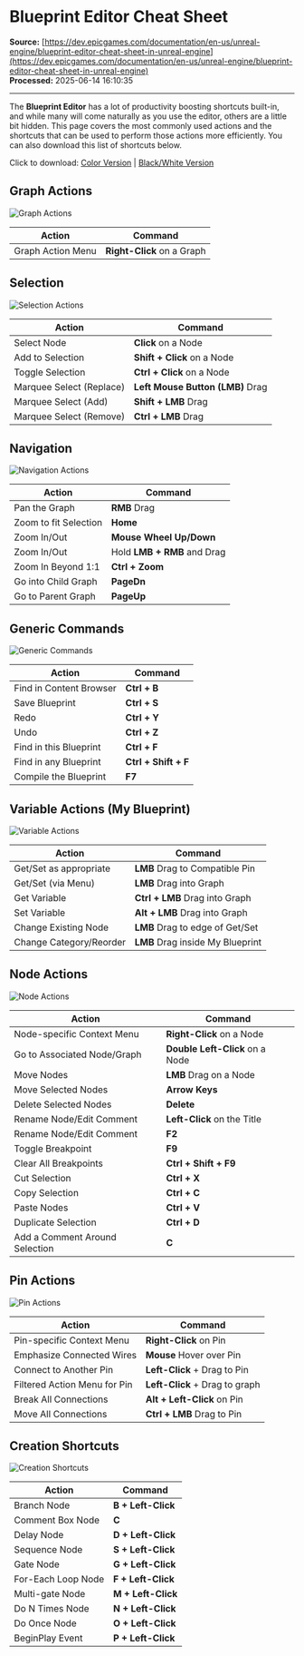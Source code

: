 # Blueprint Editor Cheat Sheet

**Source:** [https://dev.epicgames.com/documentation/en-us/unreal-engine/blueprint-editor-cheat-sheet-in-unreal-engine](https://dev.epicgames.com/documentation/en-us/unreal-engine/blueprint-editor-cheat-sheet-in-unreal-engine)  
**Processed:** 2025-06-14 16:10:35

---

The **Blueprint Editor** has a lot of productivity boosting shortcuts built-in, and while many will come naturally as you use the editor, others are a little bit hidden. This page covers the most commonly used actions and the shortcuts that can be used to perform those actions more efficiently. You can also download this list of shortcuts below.

Click to download: [Color Version](https://d1iv7db44yhgxn.cloudfront.net/documentation/attachments/f0b7333a-ee63-4403-9091-b79da40e2696/blueprintcheatsheet-1989117414.pdf) | [Black/White Version](https://d1iv7db44yhgxn.cloudfront.net/documentation/attachments/adab697d-c625-4777-98c3-d96fb060b753/blueprintcheatsheet_blackandwhite-1276559864.pdf)

## Graph Actions

![Graph Actions](https://d1iv7db44yhgxn.cloudfront.net/documentation/images/1f47fba8-55ba-4fe9-b26e-b7b4d9597375/graphaction.png)

| Action | Command |
| --- | --- |
| Graph Action Menu | **Right-Click** on a Graph |

## Selection

![Selection Actions](https://d1iv7db44yhgxn.cloudfront.net/documentation/images/8fd3011d-8ecd-4cfe-a9ec-42a06404ba2b/selection.png)

| Action | Command |
| --- | --- |
| Select Node | **Click** on a Node |
| Add to Selection | **Shift + Click** on a Node |
| Toggle Selection | **Ctrl + Click** on a Node |
| Marquee Select (Replace) | **Left Mouse Button (LMB)** Drag |
| Marquee Select (Add) | **Shift + LMB** Drag |
| Marquee Select (Remove) | **Ctrl + LMB** Drag |

## Navigation

![Navigation Actions](https://d1iv7db44yhgxn.cloudfront.net/documentation/images/32c407c9-73ca-4057-81af-4cf30198c735/navigation.png)

| Action | Command |
| --- | --- |
| Pan the Graph | **RMB** Drag |
| Zoom to fit Selection | **Home** |
| Zoom In/Out | **Mouse Wheel Up/Down** |
| Zoom In/Out | Hold **LMB + RMB** and Drag |
| Zoom In Beyond 1:1 | **Ctrl + Zoom** |
| Go into Child Graph | **PageDn** |
| Go to Parent Graph | **PageUp** |

## Generic Commands

![Generic Commands](https://d1iv7db44yhgxn.cloudfront.net/documentation/images/59cef597-3aea-402c-9896-0ebb3a1d0a10/genericcommands.png)

| Action | Command |
| --- | --- |
| Find in Content Browser | **Ctrl + B** |
| Save Blueprint | **Ctrl + S** |
| Redo | **Ctrl + Y** |
| Undo | **Ctrl + Z** |
| Find in this Blueprint | **Ctrl + F** |
| Find in any Blueprint | **Ctrl + Shift + F** |
| Compile the Blueprint | **F7** |

## Variable Actions (My Blueprint)

![Variable Actions](https://d1iv7db44yhgxn.cloudfront.net/documentation/images/8ebb7bed-0fa9-4a24-9569-bad883e34e4f/variableactions.png)

| Action | Command |
| --- | --- |
| Get/Set as appropriate | **LMB** Drag to Compatible Pin |
| Get/Set (via Menu) | **LMB** Drag into Graph |
| Get Variable | **Ctrl + LMB** Drag into Graph |
| Set Variable | **Alt + LMB** Drag into Graph |
| Change Existing Node | **LMB** Drag to edge of Get/Set |
| Change Category/Reorder | **LMB** Drag inside My Blueprint |

## Node Actions

![Node Actions](https://d1iv7db44yhgxn.cloudfront.net/documentation/images/f4bc59cc-ffdf-4d9c-b0b1-19cb984a9c85/nodeactions.png)

| Action | Command |
| --- | --- |
| Node-specific Context Menu | **Right-Click** on a Node |
| Go to Associated Node/Graph | **Double Left-Click** on a Node |
| Move Nodes | **LMB** Drag on a Node |
| Move Selected Nodes | **Arrow Keys** |
| Delete Selected Nodes | **Delete** |
| Rename Node/Edit Comment | **Left-Click** on the Title |
| Rename Node/Edit Comment | **F2** |
| Toggle Breakpoint | **F9** |
| Clear All Breakpoints | **Ctrl + Shift + F9** |
| Cut Selection | **Ctrl + X** |
| Copy Selection | **Ctrl + C** |
| Paste Nodes | **Ctrl + V** |
| Duplicate Selection | **Ctrl + D** |
| Add a Comment Around Selection | **C** |

## Pin Actions

![Pin Actions](https://d1iv7db44yhgxn.cloudfront.net/documentation/images/52fcab4d-8442-4578-bf1f-0741c98076ef/pinactions.png)

| Action | Command |
| --- | --- |
| Pin-specific Context Menu | **Right-Click** on Pin |
| Emphasize Connected Wires | **Mouse** Hover over Pin |
| Connect to Another Pin | **Left-Click** + Drag to Pin |
| Filtered Action Menu for Pin | **Left-Click** + Drag to graph |
| Break All Connections | **Alt + Left-Click** on Pin |
| Move All Connections | **Ctrl + LMB** Drag to Pin |

## Creation Shortcuts

![Creation Shortcuts](https://d1iv7db44yhgxn.cloudfront.net/documentation/images/1d862002-08be-4f3e-a300-2a911fb44162/creationshortcuts.png)

| Action | Command |
| --- | --- |
| Branch Node | **B + Left-Click** |
| Comment Box Node | **C** |
| Delay Node | **D + Left-Click** |
| Sequence Node | **S + Left-Click** |
| Gate Node | **G + Left-Click** |
| For-Each Loop Node | **F + Left-Click** |
| Multi-gate Node | **M + Left-Click** |
| Do N Times Node | **N + Left-Click** |
| Do Once Node | **O + Left-Click** |
| BeginPlay Event | **P + Left-Click** |
